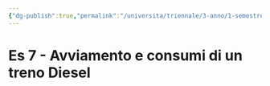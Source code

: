 ```yaml
---
{"dg-publish":true,"permalink":"/universita/triennale/3-anno/1-semestre/veicoli-e-impianti-di-trasporto/esercitazioni/es-07-avviamento-e-consumi-di-un-treno-diesel-vit/"}
---
```


# Es 7 - Avviamento e consumi di un treno Diesel

